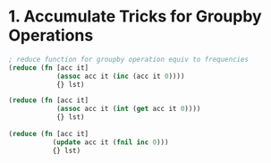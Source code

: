 # 1. Accumulate Tricks for Groupby Operations
```clojure
; reduce function for groupby operation equiv to frequencies
(reduce (fn [acc it]
			(assoc acc it (inc (acc it 0))))
			{} lst)

(reduce (fn [acc it]
            (assoc acc it (int (get acc it 0))))
            {} lst)
            
(reduce (fn [acc it]
           (update acc it (fnil inc 0)))
           {} lst)
```
